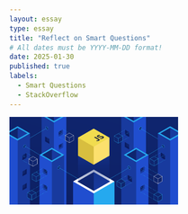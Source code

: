 ```yaml
---
layout: essay
type: essay
title: "Reflect on Smart Questions"
# All dates must be YYYY-MM-DD format!
date: 2025-01-30
published: true
labels:
  - Smart Questions
  - StackOverflow
---
```


<img width="300px" class="rounded float-start pe-4" src="../img/javascripticon.png">
